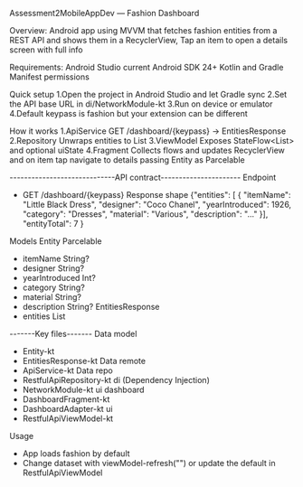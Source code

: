 Assessment2MobileAppDev — Fashion Dashboard

Overview:
Android app using MVVM that fetches fashion entities from a REST API and shows them in a RecyclerView, Tap an item to open a details screen with full info

Requirements:
Android Studio current
Android SDK 24+
Kotlin and Gradle
Manifest permissions

Quick setup
1.Open the project in Android Studio and let Gradle sync
2.Set the API base URL in di/NetworkModule-kt
3.Run on device or emulator
4.Default keypass is fashion but your extension can be different

How it works
1.ApiService
   GET /dashboard/{keypass} → EntitiesResponse
2.Repository
   Unwraps entities to List<Entity>
3.ViewModel
   Exposes StateFlow<List<Entity>> and optional uiState
4.Fragment
   Collects flows and updates RecyclerView and on item tap navigate to details passing Entity as Parcelable

-----------------------------API contract----------------------
Endpoint
-	GET /dashboard/{keypass}
Response shape
{"entities": [
{ "itemName": "Little Black Dress",
"designer": "Coco Chanel",
"yearIntroduced": 1926,
"category":
"Dresses",
"material": "Various",
"description": "..." }],
     "entityTotal": 7
   }

Models
Entity Parcelable
-	itemName String?
-	designer String?
-	yearIntroduced Int?
-	category String?
-	material String?
-	description String?
EntitiesResponse
-	entities List<Entity>

-------Key files-------
Data model
-	Entity-kt
-	EntitiesResponse-kt
Data remote
-	ApiService-kt
Data repo
-	RestfulApiRepository-kt
di (Dependency Injection)
-	NetworkModule-kt
ui dashboard
-	DashboardFragment-kt
-	DashboardAdapter-kt
ui
-   RestfulApiViewModel-kt

Usage
-	App loads fashion by default
-	Change dataset with viewModel-refresh("<your-keypass>") or update the default in RestfulApiViewModel
